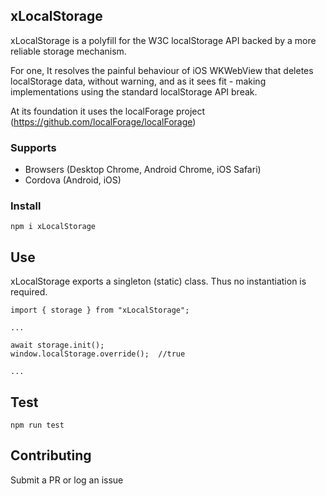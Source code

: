 ## xLocalStorage

xLocalStorage is a polyfill for the W3C localStorage API backed by a more reliable storage mechanism. 

For one, It resolves the painful behaviour of iOS WKWebView that deletes localStorage data, without warning, and as it sees fit - making implementations using the standard localStorage API break. 

At its foundation it uses the localForage project (https://github.com/localForage/localForage) 

### Supports
- Browsers (Desktop Chrome, Android Chrome, iOS Safari)
- Cordova (Android, iOS)

### Install
```
npm i xLocalStorage
```

## Use
xLocalStorage exports a singleton (static) class. Thus no instantiation is required. 

```
import { storage } from "xLocalStorage"; 

...

await storage.init(); 
window.localStorage.override();  //true

...

```

## Test 
```
npm run test
```

## Contributing
Submit a PR or log an issue


